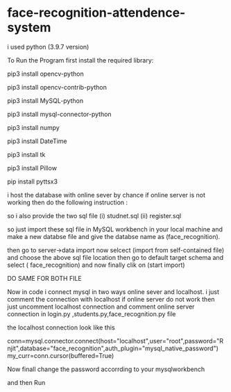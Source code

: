 # face-recognition-attendence-system


i used python (3.9.7 version)

To Run the Program first install the required library:

pip3 install opencv-python

pip3 install opencv-contrib-python

pip3 install MySQL-python

pip3 install mysql-connector-python

pip3 install numpy

pip3 install DateTime

pip3 install tk

pip3 install Pillow

pip install pyttsx3

i host the database with online sever by chance if online server is not working then do the following instruction :

so i also provide the two sql file (i) studnet.sql (ii) register.sql

so just import these sql file in MySQL workbench in your local machine and make a new databse file and give the databse name as (face_recognition).

then go to server->data import now selcect (import from self-contained file) and choose the above sql file location then go to default target schema and select ( face_recognition) and now finally clik on (start import)

DO SAME FOR BOTH FILE

Now in code i connect mysql in two ways online sever and localhost. i just comment the connection with localhost if online server do not work then just uncomment localhost connection and comment online server connection in login.py ,students.py,face_recognition.py file

the localhost connection look like this

conn=mysql.connector.connect(host="localhost",user="root",password="Rnjit",database="face_recognition",auth_plugin="mysql_native_password") my_curr=conn.cursor(buffered=True)

Now finall change the password accorrding to your mysqlworkbench

and then Run
